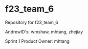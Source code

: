 # f23_team_6
Repository for f23_team_6

AndrewID's: wmshaw, mhtang, zhejiay

Sprint 1 Product Owner: mhtang
